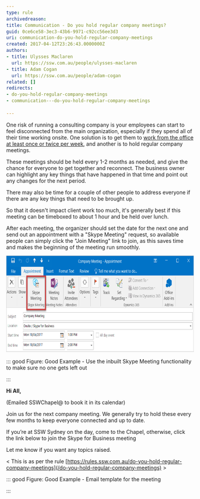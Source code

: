 ```yaml
---
type: rule
archivedreason: 
title: Communication - Do you hold regular company meetings?
guid: 0ce6ce58-3ec3-43b6-9971-c92cc56ee3d3
uri: communication-do-you-hold-regular-company-meetings
created: 2017-04-12T23:26:43.0000000Z
authors:
- title: Ulysses Maclaren
  url: https://ssw.com.au/people/ulysses-maclaren
- title: Adam Cogan
  url: https://ssw.com.au/people/adam-cogan
related: []
redirects:
- do-you-hold-regular-company-meetings
- communication---do-you-hold-regular-company-meetings

---
```


One risk of running a consulting company is your employees can start to feel disconnected from the main organization, especially if they spend all of their time working onsite. One solution is to get them to [work from the office at least once or twice per week](/_layouts/15/FIXUPREDIRECT.ASPX?WebId=3dfc0e07-e23a-4cbb-aac2-e778b71166a2&TermSetId=07da3ddf-0924-4cd2-a6d4-a4809ae20160&TermId=568a4230-3efc-4be2-9a26-aa89dbedce02), and another is to hold regular company meetings. 

<!--endintro-->

These meetings should be held every 1-2 months as needed, and give the chance for everyone to get together and reconnect. The business owner can highlight any key things that have happened in that time and point out any changes for the next period.

There may also be time for a couple of other people to address everyone if there are any key things that need to be brought up.

So that it doesn't impact client work too much, it's generally best if this meeting can be timeboxed to about 1 hour and be held over lunch.

After each meeting, the organizer should set the date for the next one and send out an appointment with a "Skype Meeting" request, so available people can simply click the "Join Meeting" link to join, as this saves time and makes the beginning of the meeting run smoothly.
<dl class="ssw15-rteElement-ImageArea"> <img src="SkypeForBusinessMeeting.png" alt="SkypeForBusinessMeeting.png" style="width:750px;height:258px;"> </dl>

::: good
Figure: Good Example - Use the inbuilt Skype Meeting functionality to make sure no one gets left out

:::


**Hi All,** 

(Emailed SSWChapel@ to book it in its calendar)

Join us for the next company meeting. We generally try to hold these every few months to keep everyone connected and up to date.
 
If you’re at SSW Sydney on the day, come to the Chapel, otherwise, click the link below to join the Skype for Business meeting
 
Let me know if you want any topics raised.
 
< This is as per the rule [https://rules.ssw.com.au/do-you-hold-regular-company-meetings](/do-you-hold-regular-company-meetings) >


::: good
Figure: Good Example - Email template for the meeting

:::
